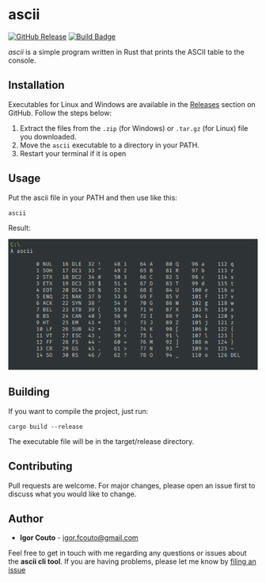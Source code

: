# ascii

[![GitHub Release](https://img.shields.io/github/v/release/igor-couto/rust-ascii?logo=github&sort=semver)](https://github.com/igor-couto/rust-ascii/releases/latest)
[![Build Badge](https://github.com/igor-couto/rust-ascii/actions/workflows/build.yml/badge.svg)](https://github.com/igor-couto/rust-ascii/actions/workflows/build.yml)

*ascii* is a simple program written in Rust that prints the ASCII table to the console.

## Installation

Executables for Linux and Windows are available in the [Releases](https://github.com/igor-couto/rust-ascii/releases) section on GitHub. Follow the steps below:

1. Extract the files from the `.zip` (for Windows) or `.tar.gz` (for Linux) file you downloaded.
2. Move the `ascii` executable to a directory in your PATH.
3. Restart your terminal if it is open

## Usage

Put the ascii file in your PATH and then use like this:

```bash
ascii
```

Result:

![](https://github.com/igor-couto/images/blob/main/rust_ascii/screenshot.png)

## Building

If you want to compile the project, just run:
```
cargo build --release
```

The executable file will be in the target/release directory.

## Contributing

Pull requests are welcome. For major changes, please open an issue first to discuss what you would like to change.

## Author

- **Igor Couto** - [igor.fcouto@gmail.com](mailto:igor.fcouto@gmail.com)

Feel free to get in touch with me regarding any questions or issues about the **ascii cli tool**.
If you are having problems, please let me know by [filing an issue](https://github.com/igor-couto/rust-ascii/issues)
